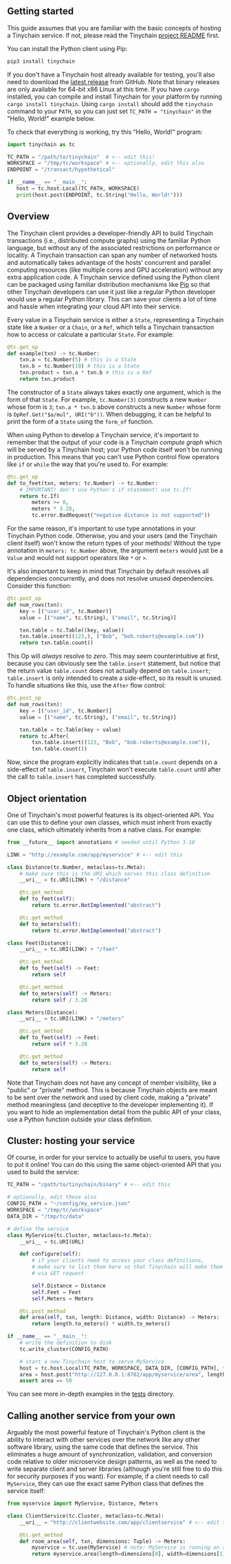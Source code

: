 
## Getting started

This guide assumes that you are familiar with the basic concepts of hosting a Tinychain service. If not, please read the Tinychain [project README](http://github.com/haydnv/tinychain) first.

You can install the Python client using Pip:

```bash
pip3 install tinychain
```

If you don't have a Tinychain host already available for testing, you'll also need to download the [latest release](http://github.com/haydnv/tinychain/releases) from GitHub. Note that binary releases are only available for 64-bit x86 Linux at this time. If you have `cargo` installed, you can compile and install Tinychain for your platform by running `cargo install tinychain`. Using `cargo install` should add the `tinychain` command to your `PATH`, so you can just set `TC_PATH = "tinychain"` in the "Hello, World!" example below.

To check that everything is working, try this "Hello, World!" program:

```python
import tinychain as tc

TC_PATH = "/path/to/tinychain"  # <-- edit this!
WORKSPACE = "/tmp/tc/workspace" # <-- optionally, edit this also
ENDPOINT = "/transact/hypothetical"

if __name__ == "__main__":
   host = tc.host.Local(TC_PATH, WORKSPACE)
   print(host.post(ENDPOINT, tc.String("Hello, World!")))
```

## Overview

The Tinychain client provides a developer-friendly API to build Tinychain transactions (i.e., distributed compute graphs) using the familiar Python language, but without any of the associated restrictions on performance or locality. A Tinychain transaction can span any number of networked hosts and automatically takes advantage of the hosts' concurrent and parallel computing resources (like multiple cores and GPU acceleration) without any extra application code. A Tinychain service defined using the Python client can be packaged using familiar distribution mechanisms like [Pip](http://pypi.org/project/pip) so that other Tinychain developers can use it just like a regular Python developer would use a regular Python library. This can save your clients a lot of time and hassle when integrating your cloud API into their service.

Every value in a Tinychain service is either a `State`, representing a Tinychain state like a `Number` or a `Chain`, or a `Ref`, which tells a Tinychain transaction how to access or calculate a particular `State`. For example:

```python
@tc.get_op
def example(txn) -> tc.Number:
    txn.a = tc.Number(5) # this is a State
    txn.b = tc.Number(10) # this is a State
    txn.product = txn.a * txn.b # this is a Ref
    return txn.product
```

The constructor of a `State` always takes exactly one argument, which is the form of that `State`. For example, `tc.Number(3)` constructs a new `Number` whose form is `3`; `txn.a * txn.b` above constructs a new `Number` whose form is `OpRef.Get("$a/mul", URI("b"))`. When debugging, it can be helpful to print the form of a `State` using the `form_of` function.

When using Python to develop a Tinychain service, it's important to remember that the output of your code is a Tinychain *compute graph* which will be served by a Tinychain host; your Python code itself won't be running in production. This means that you can't use Python control flow operators like `if` or `while` the way that you're used to. For example:

```python
@tc.get_op
def to_feet(txn, meters: tc.Number) -> tc.Number:
    # IMPORTANT! don't use Python's if statement! use tc.If!
    return tc.If(
        meters >= 0,
        meters * 3.28,
        tc.error.BadRequest("negative distance is not supported"))
```

For the same reason, it's important to use type annotations in your Tinychain Python code. Otherwise, you and your users (and the Tinychain client itself) won't know the return types of your methods! Without the type annotation in `meters: tc.Number` above, the argument `meters` would just be a `Value` and would not support operators like `*` or `>`.

It's also important to keep in mind that Tinychain by default resolves all dependencies concurrently, and does not resolve unused dependencies. Consider this function:

```python
@tc.post_op
def num_rows(txn):
    key = [("user_id", tc.Number)]
    value = [("name", tc.String), ("email", tc.String)]

    txn.table = tc.Table((key, value))
    txn.table.insert((123,), ("Bob", "bob.roberts@example.com"))
    return txn.table.count()
```

This Op will *always* resolve to *zero*. This may seem counterintuitive at first, because you can obviously see the `table.insert` statement, but notice that the return value `table.count` does not actually depend on `table.insert`; `table.insert` is only intended to create a side-effect, so its result is unused. To handle situations like this, use the `After` flow control:

```python
@tc.post_op
def num_rows(txn):
    key = [("user_id", tc.Number)]
    value = [("name", tc.String), ("email", tc.String)]

    txn.table = tc.Table(key + value)
    return tc.After(
        txn.table.insert((123, "Bob", "bob.roberts@example.com")),
        txn.table.count())
```

Now, since the program explicitly indicates that `table.count` depends on a side-effect of `table.insert`, Tinychain won't execute `table.count` until after the call to `table.insert` has completed successfully.

## Object orientation

One of Tinychain's most powerful features is its object-oriented API. You can use this to define your own classes, which must inherit from exactly one class, which ultimately inherits from a native class. For example:

```python
from __future__ import annotations # needed until Python 3.10

LINK = "http://example.com/app/myservice" # <-- edit this

class Distance(tc.Number, metaclass=tc.Meta):
    # make sure this is the URI which serves this class definition
    __uri__ = tc.URI(LINK) + "/distance"

    @tc.get_method
    def to_feet(self):
        return tc.error.NotImplemented("abstract")

    @tc.get_method
    def to_meters(self):
        return tc.error.NotImplemented("abstract")

class Feet(Distance):
    __uri__ = tc.URI(LINK) + "/feet"

    @tc.get_method
    def to_feet(self) -> Feet:
        return self

    @tc.get_method
    def to_meters(self) -> Meters:
        return self / 3.28

class Meters(Distance):
    __uri__ = tc.URI(LINK) + "/meters"

    @tc.get_method
    def to_feet(self) -> Feet:
        return self * 3.28

    @tc.get_method
    def to_meters(self) -> Meters:
        return self
```

Note that Tinychain does not have any concept of member visibility, like a "public" or "private" method. This is because Tinychain objects are meant to be sent over the network and used by client code, making a "private" method meaningless (and deceptive to the developer implementing it). If you want to hide an implementation detail from the public API of your class, use a Python function outside your class definition.

## Cluster: hosting your service

Of course, in order for your service to actually be useful to users, you have to put it online! You can do this using the same object-oriented API that you used to build the service:

```python
TC_PATH = "/path/to/tinychain/binary" # <-- edit this

# optionally, edit these also
CONFIG_PATH = "~/config/my_service.json"
WORKSPACE = "/tmp/tc/workspace"
DATA_DIR = "/tmp/tc/data"

# define the service
class MyService(tc.Cluster, metaclass=tc.Meta):
    __uri__ = tc.URI(URL)

    def configure(self):
        # if your clients need to access your class definitions,
        # make sure to list them here so that Tinychain will make them available
        # via GET request

        self.Distance = Distance
        self.Feet = Feet
        self.Meters = Meters

    @tc.post_method
    def area(self, txn, length: Distance, width: Distance) -> Meters:
        return length.to_meters() * width.to_meters()

if __name__ == "__main__":
    # write the definition to disk
    tc.write_cluster(CONFIG_PATH)

    # start a new Tinychain host to serve MyService
    host = tc.host.Local(TC_PATH, WORKSPACE, DATA_DIR, [CONFIG_PATH], force_create=True)
    area = host.post("http://127.0.0.1:8702/app/myservice/area", length=5, width=10)
    assert area == 50
```

You can see more in-depth examples in the [tests](http://github.com/haydnv/tinychain/tree/master/tests) directory.

## Calling another service from your own

Arguably the most powerful feature of Tinychain's Python client is the ability to interact with other services over the network like any other software library, using the same code that defines the service. This eliminates a huge amount of synchronization, validation, and conversion code relative to older microservice design patterns, as well as the need to write separate client and server libraries (although you're still free to do this for security purposes if you want). For example, if a client needs to call `MyService`, they can use the exact same Python class that defines the service itself:

```python
from myservice import MyService, Distance, Meters

class ClientService(tc.Cluster, metaclass=tc.Meta):
    __uri__ = "http://clientwebsite.com/app/clientservice" # <-- edit this

    @tc.get_method
    def room_area(self, txn, dimensions: Tuple) -> Meters:
        myservice = tc.use(MyService) # note: MyService is running on a *different host*
        return myservice.area(length=dimensions[0], width=dimensions[1])
```

